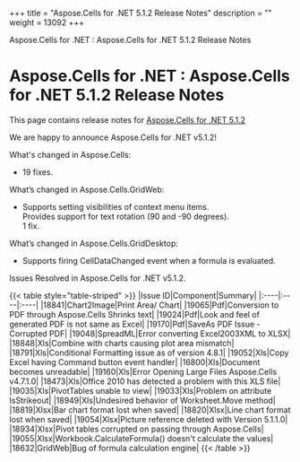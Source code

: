 +++
title = "Aspose.Cells for .NET 5.1.2 Release Notes" 
description = "" 
weight = 13092 
+++

Aspose.Cells for .NET : Aspose.Cells for .NET 5.1.2 Release Notes  

# Aspose.Cells for .NET : Aspose.Cells for .NET 5.1.2 Release Notes


This page contains release notes for [Aspose.Cells for .NET 5.1.2](http://www.aspose.com/downloads/cells/net/new-releases/aspose.cells-for-.net-5.1.2/)

We are happy to announce Aspose.Cells for .NET v5.1.2!

What's changed in Aspose.Cells:

*   19 fixes.

What’s changed in Aspose.Cells.GridWeb:

*   Supports setting visibilities of context menu items.  
    Provides support for text rotation (90 and -90 degrees).  
    1 fix.

What’s changed in Aspose.Cells.GridDesktop:

*   Supports firing CellDataChanged event when a formula is evaluated.

Issues Resolved in Aspose.Cells for .NET v5.1.2.

{{< table style="table-striped" >}}
|Issue ID|Component|Summary|
|:----|:----|:----|
|18841|Chart2Image|Print Area/ Chart|
|19065|Pdf|Conversion to PDF through Aspose.Cells Shrinks text|
|19024|Pdf|Look and feel of generated PDF is not same as Excel|
|19170|Pdf|SaveAs PDF Issue - Corrupted PDF|
|19048|SpreadML|Error converting Excel2003XML to XLSX|
|18848|Xls|Combine with charts causing plot area mismatch|
|18791|Xls|Conditional Formatting issue as of version 4.8.1|
|19052|Xls|Copy Excel having Command button event handler|
|16800|Xls|Document becomes unreadable|
|19160|Xls|Error Opening Large Files Aspose.Cells v4.7.1.0|
|18473|Xls|Office 2010 has detected a problem with this XLS file|
|19035|Xls|PivotTables unable to view|
|19033|Xls|Problem on attribute IsStrikeout|
|18949|Xls|Undesired behavior of Worksheet.Move method|
|18819|Xlsx|Bar chart format lost when saved|
|18820|Xlsx|Line chart format lost when saved|
|19054|Xlsx|Picture reference deleted with Version 5.1.1.0|
|18934|Xlsx|Pivot tables corrupted on passing through Aspose.Cells|
|19055|Xlsx|Workbook.CalculateFormula() doesn't calculate the values|
|18632|GridWeb|Bug of formula calculation engine|
{{< /table >}}

